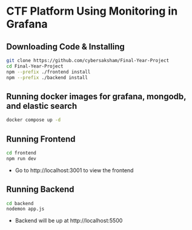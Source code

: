 # CTF Platform Using Monitoring in Grafana

## Downloading Code & Installing

```bash
git clone https://github.com/cybersaksham/Final-Year-Project
cd Final-Year-Project
npm --prefix ./frontend install
npm --prefix ./backend install
```

## Running docker images for grafana, mongodb, and elastic search

```bash
docker compose up -d
```

## Running Frontend

```bash
cd frontend
npm run dev
```

- Go to http://localhost:3001 to view the frontend

## Running Backend

```bash
cd backend
nodemon app.js
```

- Backend will be up at http://localhost:5500
